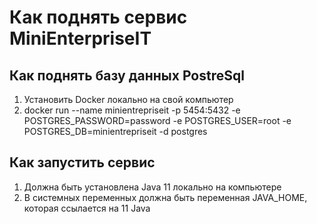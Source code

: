# Как поднять сервис MiniEnterpriseIT
## Как поднять базу данных PostreSql

1) Установить Docker локально на свой компьютер
2) docker run --name minientrepriseit -p 5454:5432 -e POSTGRES_PASSWORD=password -e POSTGRES_USER=root -e POSTGRES_DB=minientrepriseit -d postgres

## Как запустить сервис 

1) Должна быть установлена Java 11 локально на компьютере
2) В системных переменных должна быть переменная JAVA_HOME, которая ссылается на 11 Java

